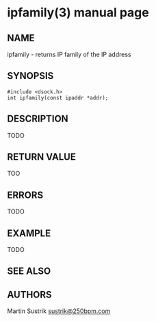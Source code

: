 # ipfamily(3) manual page

## NAME

ipfamily - returns IP family of the IP address

## SYNOPSIS

```
#include <dsock.h>
int ipfamily(const ipaddr *addr);
```

## DESCRIPTION

TODO

## RETURN VALUE

TOO

## ERRORS

TODO

## EXAMPLE

TODO

## SEE ALSO

## AUTHORS

Martin Sustrik <sustrik@250bpm.com>

